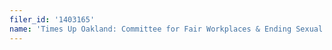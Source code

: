 ```yaml
---
filer_id: '1403165'
name: 'Times Up Oakland: Committee for Fair Workplaces & Ending Sexual Assault on the Job'
---
```

